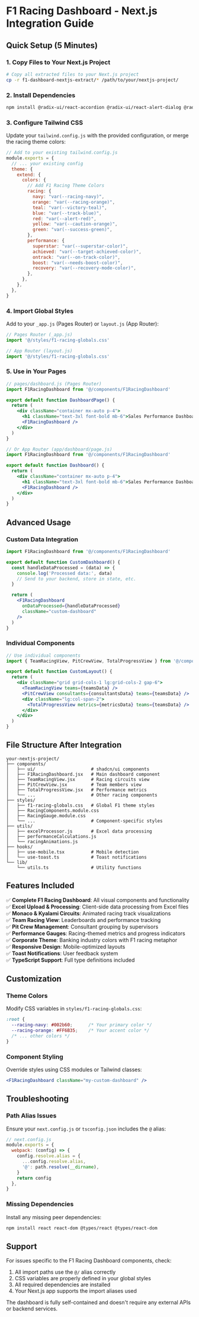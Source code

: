 # F1 Racing Dashboard - Next.js Integration Guide

## Quick Setup (5 Minutes)

### 1. Copy Files to Your Next.js Project
```bash
# Copy all extracted files to your Next.js project
cp -r f1-dashboard-nextjs-extract/* /path/to/your/nextjs-project/
```

### 2. Install Dependencies
```bash
npm install @radix-ui/react-accordion @radix-ui/react-alert-dialog @radix-ui/react-aspect-ratio @radix-ui/react-avatar @radix-ui/react-checkbox @radix-ui/react-collapsible @radix-ui/react-context-menu @radix-ui/react-dialog @radix-ui/react-dropdown-menu @radix-ui/react-hover-card @radix-ui/react-label @radix-ui/react-menubar @radix-ui/react-navigation-menu @radix-ui/react-popover @radix-ui/react-progress @radix-ui/react-radio-group @radix-ui/react-scroll-area @radix-ui/react-select @radix-ui/react-separator @radix-ui/react-slider @radix-ui/react-slot @radix-ui/react-switch @radix-ui/react-tabs @radix-ui/react-toast @radix-ui/react-toggle @radix-ui/react-toggle-group @radix-ui/react-tooltip class-variance-authority clsx tailwind-merge tailwindcss-animate lucide-react date-fns framer-motion react-hook-form nanoid
```

### 3. Configure Tailwind CSS
Update your `tailwind.config.js` with the provided configuration, or merge the racing theme colors:

```js
// Add to your existing tailwind.config.js
module.exports = {
  // ... your existing config
  theme: {
    extend: {
      colors: {
        // Add F1 Racing Theme Colors
        racing: {
          navy: "var(--racing-navy)",
          orange: "var(--racing-orange)",
          teal: "var(--victory-teal)",
          blue: "var(--track-blue)",
          red: "var(--alert-red)",
          yellow: "var(--caution-orange)",
          green: "var(--success-green)",
        },
        performance: {
          superstar: "var(--superstar-color)",
          achieved: "var(--target-achieved-color)",
          ontrack: "var(--on-track-color)",
          boost: "var(--needs-boost-color)",
          recovery: "var(--recovery-mode-color)",
        },
      },
    },
  },
}
```

### 4. Import Global Styles
Add to your `_app.js` (Pages Router) or `layout.js` (App Router):

```js
// Pages Router (_app.js)
import '@/styles/f1-racing-globals.css'

// App Router (layout.js)
import '@/styles/f1-racing-globals.css'
```

### 5. Use in Your Pages
```jsx
// pages/dashboard.js (Pages Router)
import F1RacingDashboard from '@/components/F1RacingDashboard'

export default function DashboardPage() {
  return (
    <div className="container mx-auto p-4">
      <h1 className="text-3xl font-bold mb-6">Sales Performance Dashboard</h1>
      <F1RacingDashboard />
    </div>
  )
}

// Or App Router (app/dashboard/page.js)
import F1RacingDashboard from '@/components/F1RacingDashboard'

export default function Dashboard() {
  return (
    <div className="container mx-auto p-4">
      <h1 className="text-3xl font-bold mb-6">Sales Performance Dashboard</h1>
      <F1RacingDashboard />
    </div>
  )
}
```

## Advanced Usage

### Custom Data Integration
```jsx
import F1RacingDashboard from '@/components/F1RacingDashboard'

export default function CustomDashboard() {
  const handleDataProcessed = (data) => {
    console.log('Processed data:', data)
    // Send to your backend, store in state, etc.
  }

  return (
    <F1RacingDashboard
      onDataProcessed={handleDataProcessed}
      className="custom-dashboard"
    />
  )
}
```

### Individual Components
```jsx
// Use individual components
import { TeamRacingView, PitCrewView, TotalProgressView } from '@/components'

export default function CustomLayout() {
  return (
    <div className="grid grid-cols-1 lg:grid-cols-2 gap-6">
      <TeamRacingView teams={teamsData} />
      <PitCrewView consultants={consultantsData} teams={teamsData} />
      <div className="lg:col-span-2">
        <TotalProgressView metrics={metricsData} teams={teamsData} />
      </div>
    </div>
  )
}
```

## File Structure After Integration

```
your-nextjs-project/
├── components/
│   ├── ui/                     # shadcn/ui components
│   ├── F1RacingDashboard.jsx   # Main dashboard component
│   ├── TeamRacingView.jsx      # Racing circuits view
│   ├── PitCrewView.jsx         # Team members view
│   ├── TotalProgressView.jsx   # Performance metrics
│   └── ...                     # Other racing components
├── styles/
│   ├── f1-racing-globals.css   # Global F1 theme styles
│   ├── RacingComponents.module.css
│   ├── RacingGauge.module.css
│   └── ...                     # Component-specific styles
├── utils/
│   ├── excelProcessor.js       # Excel data processing
│   ├── performanceCalculations.js
│   └── racingAnimations.js
├── hooks/
│   ├── use-mobile.tsx          # Mobile detection
│   └── use-toast.ts            # Toast notifications
└── lib/
    └── utils.ts                # Utility functions
```

## Features Included

✅ **Complete F1 Racing Dashboard**: All visual components and functionality  
✅ **Excel Upload & Processing**: Client-side data processing from Excel files  
✅ **Monaco & Kyalami Circuits**: Animated racing track visualizations  
✅ **Team Racing View**: Leaderboards and performance tracking  
✅ **Pit Crew Management**: Consultant grouping by supervisors  
✅ **Performance Gauges**: Racing-themed metrics and progress indicators  
✅ **Corporate Theme**: Banking industry colors with F1 racing metaphor  
✅ **Responsive Design**: Mobile-optimized layouts  
✅ **Toast Notifications**: User feedback system  
✅ **TypeScript Support**: Full type definitions included  

## Customization

### Theme Colors
Modify CSS variables in `styles/f1-racing-globals.css`:
```css
:root {
  --racing-navy: #002b60;      /* Your primary color */
  --racing-orange: #FF6B35;    /* Your accent color */
  /* ... other colors */
}
```

### Component Styling
Override styles using CSS modules or Tailwind classes:
```jsx
<F1RacingDashboard className="my-custom-dashboard" />
```

## Troubleshooting

### Path Alias Issues
Ensure your `next.config.js` or `tsconfig.json` includes the `@` alias:
```js
// next.config.js
module.exports = {
  webpack: (config) => {
    config.resolve.alias = {
      ...config.resolve.alias,
      '@': path.resolve(__dirname),
    }
    return config
  },
}
```

### Missing Dependencies
Install any missing peer dependencies:
```bash
npm install react react-dom @types/react @types/react-dom
```

## Support

For issues specific to the F1 Racing Dashboard components, check:
1. All import paths use the `@/` alias correctly
2. CSS variables are properly defined in your global styles
3. All required dependencies are installed
4. Your Next.js app supports the import aliases used

The dashboard is fully self-contained and doesn't require any external APIs or backend services.